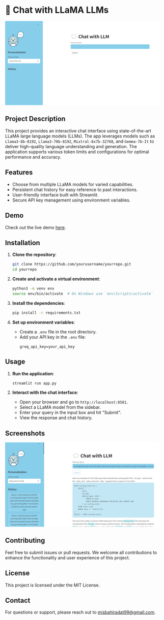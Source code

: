 # 💬 Chat with LLaMA LLMs

![Demo](https://github.com/misbahiradat/Testing/blob/0cc871c25ad4b703a75f474d30ac19889c135a0f/pic1.png)

## Project Description
This project provides an interactive chat interface using state-of-the-art LLaMA large language models (LLMs). The app leverages models such as `Llama3-8b-8192`, `Llama3-70b-8192`, `Mixtral-8x7b-32768`, and `Gemma-7b-It` to deliver high-quality language understanding and generation. The application supports various token limits and configurations for optimal performance and accuracy.

## Features
- Choose from multiple LLaMA models for varied capabilities.
- Persistent chat history for easy reference to past interactions.
- User-friendly interface built with Streamlit.
- Secure API key management using environment variables.

## Demo
Check out the live demo [here](https://github.com/misbahiradat/Testing/blob/78b64f63331cce7e67513677084cc551c59a6e50/pic2.png).

## Installation

1. **Clone the repository**:
    ```bash
    git clone https://github.com/yourusername/yourrepo.git
    cd yourrepo
    ```

2. **Create and activate a virtual environment**:
    ```bash
    python3 -m venv env
    source env/bin/activate  # On Windows use `env\Scripts\activate`
    ```

3. **Install the dependencies**:
    ```bash
    pip install -r requirements.txt
    ```

4. **Set up environment variables**:
    - Create a `.env` file in the root directory.
    - Add your API key in the `.env` file:
      ```env
      groq_api_key=your_api_key
      ```

## Usage

1. **Run the application**:
    ```bash
    streamlit run app.py
    ```

2. **Interact with the chat interface**:
    - Open your browser and go to `http://localhost:8501`.
    - Select a LLaMA model from the sidebar.
    - Enter your query in the input box and hit "Submit".
    - View the response and chat history.

## Screenshots

![Chat Interface](https://github.com/misbahiradat/Testing/blob/78b64f63331cce7e67513677084cc551c59a6e50/pic2.png)

## Contributing
Feel free to submit issues or pull requests. We welcome all contributions to enhance the functionality and user experience of this project.

## License
This project is licensed under the MIT License.

## Contact
For questions or support, please reach out to [misbahiradat99@gmail.com](mailto:misbahiradat99@gmail.com).

